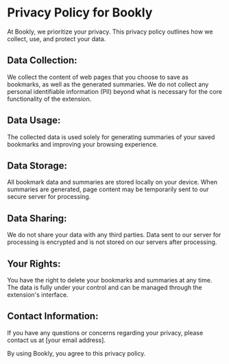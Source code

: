 # Privacy Policy for Bookly

At Bookly, we prioritize your privacy. This privacy policy outlines how we collect, use, and protect your data.

## Data Collection:
We collect the content of web pages that you choose to save as bookmarks, as well as the generated summaries. We do not collect any personal identifiable information (PII) beyond what is necessary for the core functionality of the extension.

## Data Usage:
The collected data is used solely for generating summaries of your saved bookmarks and improving your browsing experience.

## Data Storage:
All bookmark data and summaries are stored locally on your device. When summaries are generated, page content may be temporarily sent to our secure server for processing.

## Data Sharing:
We do not share your data with any third parties. Data sent to our server for processing is encrypted and is not stored on our servers after processing.

## Your Rights:
You have the right to delete your bookmarks and summaries at any time. The data is fully under your control and can be managed through the extension's interface.

## Contact Information:
If you have any questions or concerns regarding your privacy, please contact us at [your email address].

By using Bookly, you agree to this privacy policy.
